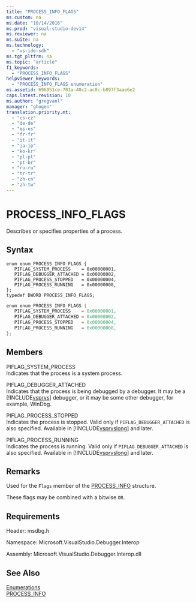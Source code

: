 ```yaml
---
title: "PROCESS_INFO_FLAGS"
ms.custom: na
ms.date: "10/14/2016"
ms.prod: "visual-studio-dev14"
ms.reviewer: na
ms.suite: na
ms.technology: 
  - "vs-ide-sdk"
ms.tgt_pltfrm: na
ms.topic: "article"
f1_keywords: 
  - "PROCESS_INFO_FLAGS"
helpviewer_keywords: 
  - "PROCESS_INFO_FLAGS enumeration"
ms.assetid: 696951ce-701a-40c2-ac8c-b897f3aae6e2
caps.latest.revision: 10
ms.author: "gregvanl"
manager: "ghogen"
translation.priority.mt: 
  - "cs-cz"
  - "de-de"
  - "es-es"
  - "fr-fr"
  - "it-it"
  - "ja-jp"
  - "ko-kr"
  - "pl-pl"
  - "pt-br"
  - "ru-ru"
  - "tr-tr"
  - "zh-cn"
  - "zh-tw"
---
```

# PROCESS_INFO_FLAGS
Describes or specifies properties of a process.  
  
## Syntax  
  
```cpp#  
enum enum_PROCESS_INFO_FLAGS {   
   PIFLAG_SYSTEM_PROCESS    = 0x00000001,  
   PIFLAG_DEBUGGER_ATTACHED = 0x00000002,  
   PIFLAG_PROCESS_STOPPED   = 0x00000004,  
   PIFLAG_PROCESS_RUNNING   = 0x00000008,  
};  
typedef DWORD PROCESS_INFO_FLAGS;  
```  
  
```c#  
enum enum_PROCESS_INFO_FLAGS {   
   PIFLAG_SYSTEM_PROCESS    = 0x00000001,  
   PIFLAG_DEBUGGER_ATTACHED = 0x00000002,  
   PIFLAG_PROCESS_STOPPED   = 0x00000004,  
   PIFLAG_PROCESS_RUNNING   = 0x00000008,  
};  
```  
  
## Members  
 PIFLAG_SYSTEM_PROCESS  
 Indicates that the process is a system process.  
  
 PIFLAG_DEBUGGER_ATTACHED  
 Indicates that the process is being debugged by a debugger. It may be a [!INCLUDE[vsprvs](../codequality/includes/vsprvs_md.md)] debugger, or it may be some other debugger, for example, WinDbg.  
  
 PIFLAG_PROCESS_STOPPED  
 Indicates the process is stopped. Valid only if `PIFLAG_DEBUGGER_ATTACHED` is also specified. Available in [!INCLUDE[vsprvslong](../codequality/includes/vsprvslong_md.md)] and later.  
  
 PIFLAG_PROCESS_RUNNING  
 Indicates the process is running. Valid only if `PIFLAG_DEBUGGER_ATTACHED` is also specified. Available in [!INCLUDE[vsprvslong](../codequality/includes/vsprvslong_md.md)] and later.  
  
## Remarks  
 Used for the `Flags` member of the [PROCESS_INFO](../extensibility/process_info.md) structure.  
  
 These flags may be combined with a bitwise `OR`.  
  
## Requirements  
 Header: msdbg.h  
  
 Namespace: Microsoft.VisualStudio.Debugger.Interop  
  
 Assembly: Microsoft.VisualStudio.Debugger.Interop.dll  
  
## See Also  
 [Enumerations](../extensibility/enumerations--visual-studio-debugging-.md)   
 [PROCESS_INFO](../extensibility/process_info.md)